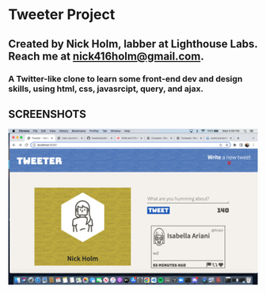 # Tweeter Project

## Created by Nick Holm, labber at Lighthouse Labs. Reach me at nick416holm@gmail.com.

### A Twitter-like clone to learn some front-end dev and design skills, using html, css, javasrcipt, query, and ajax.

## SCREENSHOTS

!["Desktop view"](https://github.com/nickholmstyle/tweeter/blob/master/public/images/Big_Sample.png?raw=true)
